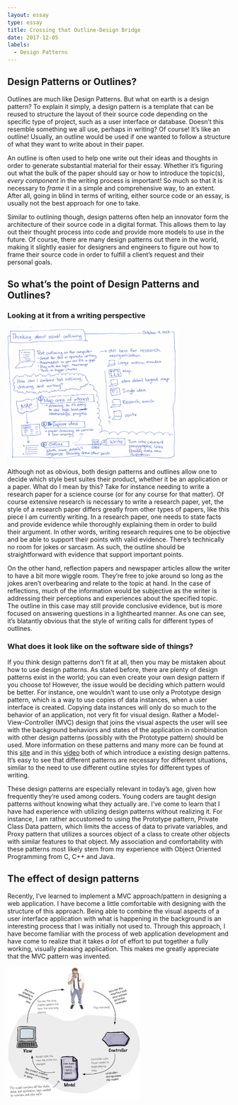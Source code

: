 ```yaml
---
layout: essay
type: essay
title: Crossing that Outline-Design Bridge
date: 2017-12-05
labels:
  - Design Patterns
---
```


## Design Patterns or Outlines?

Outlines are much like Design Patterns. But what on earth is a design pattern? To explain it simply, a design pattern is a template that can be reused to structure the layout of their source code depending on the specific type of project, such as a user interface or database. Doesn’t this resemble something we all use, perhaps in writing? Of course! It’s like an outline! Usually, an outline would be used if one wanted to follow a structure of what they want to write about in their paper. 

An outline is often used to help one write out their ideas and thoughts in order to generate substantial material for their essay. Whether it’s figuring out what the bulk of the paper should say or how to introduce the topic(s), *every component* in the writing process is important! So much so that it is necessary to *_frame_* it in a simple and comprehensive way, to an extent. After all, going in blind in terms of writing, either source code or an essay, is usually not the best approach for one to take.

Similar to outlining though, design patterns often help an innovator form the architecture of their source code in a digital format. This allows them to lay out their thought process into code and provide more models to use in the future. Of course, there are many design patterns out there in the world, making it slightly easier for designers and engineers to figure out how to frame their source code in order to fulfill a client’s request and their personal goals. 

## So what’s the point of Design Patterns and Outlines?

### Looking at it from a writing perspective 

<img class="ui medium left floated rounded image" height="300" src="../images/outlineprocess.jpg">

Although not as obvious, both design patterns and outlines allow one to decide which style best suites their product, whether it be an application or a paper. What do I mean by this? Take for instance needing to write a research paper for a science course (or for any course for that matter). Of course extensive research is necessary to write a research paper, yet, the style of a research paper differs greatly from other types of papers, like this piece I am currently writing. In a research paper, one needs to state facts and provide evidence while thoroughly explaining them in order to build their argument. In other words, writing research requires one to be objective and be able to support their points with valid evidence. There’s technically no room for jokes or sarcasm. As such, the outline should be straightforward with evidence that support important points. 

On the other hand, reflection papers and newspaper articles  allow the writer to have a bit more wiggle room. They’re free to joke around so long as the jokes aren’t overbearing and relate to the topic at hand. In the case of reflections, much of the information would be subjective as the writer is addressing their perceptions and experiences about the specified topic. The outline in this case may still provide conclusive evidence, but is more focused on answering questions in a lighthearted manner. As one can see, it’s blatantly obvious that the style of writing calls for different types of outlines.     

### What does it look like on the software side of things?

If you think design patterns don’t fit at all, then you may be mistaken about how to use design patterns. As stated before, there are plenty of design patterns exist in the world; you can even create your own design pattern if you choose to! However, the issue would be deciding which pattern would be better. For instance, one wouldn’t want to use only a Prototype design pattern, which is a way to use copies of data instances, when a user interface is created. Copying data instances will only do so much to the behavior of an application, not very fit for visual design. Rather a Model-View-Controller (MVC) design that joins the visual aspects the user will see with the background behaviors and states of the application in combination with other design patterns (possibly with the Prototype pattern) should be used. More information on these patterns and many more can be found at this [site](https://sourcemaking.com/design_patterns) and in this [video](https://www.youtube.com/watch?time_continue=982&v=Z2yjimK_MJU) both of which introduce a existing design patterns. It’s easy to see that different patterns are necessary for different situations, similar to the need to use different outline styles for different types of writing.  

These design patterns are especially relevant in today’s age, given how frequently they’re used among coders. Young coders are taught design patterns without knowing what they actually are. I’ve come to learn that I have had experience with utilizing design patterns without realizing it. For instance, I am rather accustomed to using the Prototype pattern, Private Class Data pattern, which limits the access of data to private variables, and Proxy pattern that utilizes a sources object of a class to create other objects with similar features to that object. My association and comfortability with these patterns most likely stem from my experience with Object Oriented Programming from C, C++ and Java. 

## The effect of design patterns 

Recently, I’ve learned to implement a MVC approach/pattern in designing a web application. I have become a little comfortable with designing with the structure of this approach. Being able to combine the visual aspects of a user interface application with what is happening in the background is an interesting process that I was initially not used to. Through this approach, I have become familiar with the process of web application development  and have come to realize that it takes *_a lot_* of effort to put together a fully working, visually pleasing application. This makes me greatly appreciate that the MVC pattern was invented.       

<img class="ui centered big rounded image" height="300" src="../images/mvc.jpg">
